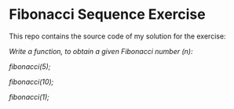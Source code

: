 # Fibonacci Sequence Exercise

This repo contains the source code of my solution for the exercise:

_Write a function, to obtain a given Fibonacci number (n):_

_fibonacci(5);_

_fibonacci(10);_

_fibonacci(1);_

